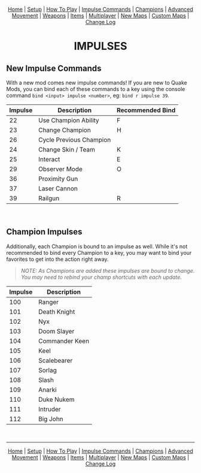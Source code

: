 
[<p align=center>]() [Home](readme.md#pure-speed-pure-skill-pure-fps) | [Setup](setup.md) | [How To Play](howtoplay.md) | [Impulse Commands](impulse.md) | [Champions](champions.md) | [Advanced Movement](movement.md) | [Weapons](weapons.md) | [Items](items.md) | [Multiplayer](multiplayer.md) | [New Maps](maps.md) | [Custom Maps](custommaps.md) | [Change Log](changelog.md)


# <p align=center>IMPULSES</p>

## New Impulse Commands

With a new mod comes new impulse commands! If you are new to Quake Mods, you can bind each of these commands to a key using the console command `bind <input> impulse <number>`, eg: `bind r impulse 39`.<br>

| Impulse | Description | Recommended Bind |
| --- | --- | --- |
| 22 | Use Champion Ability | F |
| 23 | Change Champion | H |
| 26 | Cycle Previous Champion | |
| 24 | Change Skin / Team | K |
| 25 | Interact | E |
| 29 | Observer Mode | O |
| 36 | Proximity Gun |  |
| 37 | Laser Cannon |  |
| 39 | Railgun | R |
<br>

## Champion Impulses

Additionally, each Champion is bound to an impulse as well. While it's not recommended to bind every Champion to a key, you may want to bind your favorites to get into the action right away.<br>

> _NOTE: As Champions are added these impulses are bound to change. You may need to rebind your champ shortcuts with each update._

| Impulse | Description |
| --- | --- |
| 100 | Ranger |
| 101 | Death Knight |
| 102 | Nyx |
| 103 | Doom Slayer |
| 104 | Commander Keen |
| 105 | Keel |
| 106 | Scalebearer |
| 107 | Sorlag |
| 108 | Slash |
| 109 | Anarki |
| 110 | Duke Nukem |
| 111 | Intruder |
| 112 | Big John |
<br>

---


[<p align=center>]() [Home](readme.md#pure-speed-pure-skill-pure-fps) | [Setup](setup.md) | [How To Play](howtoplay.md) | [Impulse Commands](impulse.md) | [Champions](champions.md) | [Advanced Movement](movement.md) | [Weapons](weapons.md) | [Items](items.md) | [Multiplayer](multiplayer.md) | [New Maps](maps.md) | [Custom Maps](custommaps.md) | [Change Log](changelog.md)

